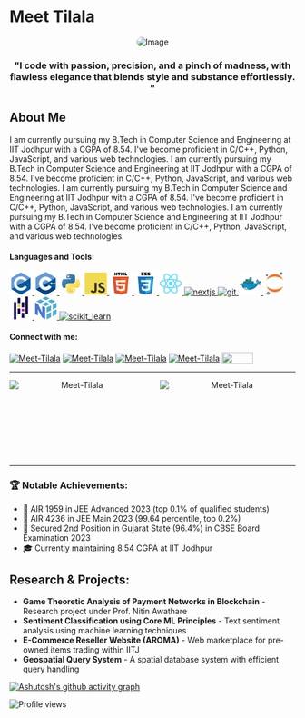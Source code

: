 <!-- <h1>Anish Sukhramani</h1>
<hr>
<p>Hello World</p>
 -->
 
  <h1 align="left">Meet Tilala</h1>
<div align="center"  >
  <img src="" alt="Image" style="border-radius: 50px;" height="200">
</div>


<!--  <img src="https://github.com/AnishSukhramani/AnishSukhramani/assets/91376836/ff67615f-3a0a-45bd-8c92-70e38cf44ec9" alt="Image" height="200">

 ![](https://github.com/AnishSukhramani/AnishSukhramani/assets/91376836/ff67615f-3a0a-45bd-8c92-70e38cf44ec9) -->

<h3 align="center">"I code with passion, precision, and a pinch of madness, with flawless elegance that blends style and substance effortlessly.
"</h3>


<h2> About Me </h2>
I am currently pursuing my B.Tech in Computer Science and Engineering at IIT Jodhpur with a CGPA of 8.54. I've become proficient in C/C++, Python, JavaScript, and various web technologies. I am currently pursuing my B.Tech in Computer Science and Engineering at IIT Jodhpur with a CGPA of 8.54. I've become proficient in C/C++, Python, JavaScript, and various web technologies. I am currently pursuing my B.Tech in Computer Science and Engineering at IIT Jodhpur with a CGPA of 8.54. I've become proficient in C/C++, Python, JavaScript, and various web technologies. I am currently pursuing my B.Tech in Computer Science and Engineering at IIT Jodhpur with a CGPA of 8.54. I've become proficient in C/C++, Python, JavaScript, and various web technologies.





<h4 align="left">Languages and Tools:</h4>
<p align="left"> 
<a href="https://www.geeksforgeeks.org/c-programming-language/" target="_blank" rel="noreferrer"> <img src="https://raw.githubusercontent.com/devicons/devicon/master/icons/c/c-original.svg" alt="c" width="40" height="40"/> </a> 
<a href="https://www.geeksforgeeks.org/c-plus-plus/" target="_blank" rel="noreferrer"> <img src="https://raw.githubusercontent.com/devicons/devicon/master/icons/cplusplus/cplusplus-original.svg" alt="cplusplus" width="40" height="40"/> </a> 
<a href="https://www.python.org" target="_blank" rel="noreferrer"> <img src="https://raw.githubusercontent.com/devicons/devicon/master/icons/python/python-original.svg" alt="python" width="40" height="40"/> </a> 
<a href="https://www.geeksforgeeks.org/javascript/" target="_blank" rel="noreferrer"> <img src="https://raw.githubusercontent.com/devicons/devicon/master/icons/javascript/javascript-original.svg" alt="javascript" width="40" height="40"/> </a> 
<a href="https://www.w3schools.com/html/" target="_blank" rel="noreferrer"> <img src="https://raw.githubusercontent.com/devicons/devicon/master/icons/html5/html5-original-wordmark.svg" alt="html5" width="40" height="40"/> </a> 
<a href="https://www.w3schools.com/css/" target="_blank" rel="noreferrer"> <img src="https://raw.githubusercontent.com/devicons/devicon/master/icons/css3/css3-original-wordmark.svg" alt="css3" width="40" height="40"/> </a> 
<a href="https://reactjs.org/" target="_blank" rel="noreferrer"> <img src="https://raw.githubusercontent.com/devicons/devicon/master/icons/react/react-original.svg" alt="react" width="40" height="40"/> </a> 
<a href="https://nextjs.org/" target="_blank" rel="noreferrer"> <img src="https://cdn.worldvectorlogo.com/logos/nextjs-2.svg" alt="nextjs" width="40" height="40"/> </a> 
<a href="https://git-scm.com/" target="_blank" rel="noreferrer"> <img src="https://www.vectorlogo.zone/logos/git-scm/git-scm-icon.svg" alt="git" width="40" height="40"/> </a> 
<a href="https://www.docker.com/" target="_blank" rel="noreferrer"> <img src="https://raw.githubusercontent.com/devicons/devicon/master/icons/docker/docker-original.svg" alt="docker" width="40" height="40"/> </a> 
<a href="https://jupyter.org/" target="_blank" rel="noreferrer"> <img src="https://raw.githubusercontent.com/devicons/devicon/master/icons/jupyter/jupyter-original.svg" alt="jupyter" width="40" height="40"/> </a> 
<a href="https://pandas.pydata.org/" target="_blank" rel="noreferrer"> <img src="https://raw.githubusercontent.com/devicons/devicon/master/icons/pandas/pandas-original.svg" alt="pandas" width="40" height="40"/> </a> 
<a href="https://numpy.org/" target="_blank" rel="noreferrer"> <img src="https://raw.githubusercontent.com/devicons/devicon/master/icons/numpy/numpy-original.svg" alt="numpy" width="40" height="40"/> </a> 
<a href="https://scikit-learn.org/" target="_blank" rel="noreferrer"> <img src="https://upload.wikimedia.org/wikipedia/commons/0/05/Scikit_learn_logo_small.svg" alt="scikit_learn" width="40" height="40"/> </a> 
</p>

<h4 align="left">Connect with me:</h4>
<p align="left">
<a href="https://twitter.com/Meet__Tilala" target="blank"><img align="center" src="https://raw.githubusercontent.com/rahuldkjain/github-profile-readme-generator/master/src/images/icons/Social/twitter.svg" alt="Meet-Tilala" height="40" width="55" /></a>
<a href="https://linkedin.com/in/meet-tilala97" target="blank"><img align="center" src="https://raw.githubusercontent.com/rahuldkjain/github-profile-readme-generator/master/src/images/icons/Social/linked-in-alt.svg" alt="Meet-Tilala" height="40" width="55" /></a>
<a href="https://instagram.com/thatswhatmeetsaid" target="blank"><img align="center" src="https://raw.githubusercontent.com/rahuldkjain/github-profile-readme-generator/master/src/images/icons/Social/instagram.svg" alt="Meet-Tilala" height="40" width="55" /></a>
<a href="https://www.leetcode.com/MeetTilala" target="blank"><img align="center" src="https://raw.githubusercontent.com/rahuldkjain/github-profile-readme-generator/master/src/images/icons/Social/leet-code.svg" alt="Meet-Tilala" height="40" width="55" /></a>
<a href="mailto:meettilala2005@gmail.com"><img align="center" src="https://upload.wikimedia.org/wikipedia/commons/7/7e/Gmail_icon_%282020%29.svg" height="20" width="55" /></a>
</p>


<!-- <hr> -->
<hr>
<p align="center"><img width="47.5%" align="left" src="https://github-readme-streak-stats.herokuapp.com/?user=Meet-Tilala&theme=tokyonight&hide_border=true" alt="Meet-Tilala" /><img width="47.5%" align="right" src="https://github-readme-stats.vercel.app/api?username=Meet-Tilala&show_icons=true&theme=tokyonight&hide_border=true&cache_seconds=1800&locale=en" alt="Meet-Tilala" /></p>
<br>
<br>
<br>
<br>
<br>
<br>
<br>
<br>

<hr>



### 🏆 Notable Achievements:
- 🥇 AIR 1959 in JEE Advanced 2023 (top 0.1% of qualified students)
- 🥈 AIR 4236 in JEE Main 2023 (99.64 percentile, top 0.2%)
- 🏅 Secured 2nd Position in Gujarat State (96.4%) in CBSE Board Examination 2023
- 🎓 Currently maintaining 8.54 CGPA at IIT Jodhpur

## Research & Projects:
- **Game Theoretic Analysis of Payment Networks in Blockchain** - Research project under Prof. Nitin Awathare
- **Sentiment Classification using Core ML Principles** - Text sentiment analysis using machine learning techniques
- **E-Commerce Reseller Website (AROMA)** - Web marketplace for pre-owned items trading within IITJ
- **Geospatial Query System** - A spatial database system with efficient query handling

[![Ashutosh's github activity graph](https://github-readme-activity-graph.vercel.app/graph?username=Meet-Tilala&bg_color=1a1b27&color=c194f5&line=75aaff&point=3bc4b4&area=true&hide_border=true)](https://github.com/ashutosh00710/github-readme-activity-graph)



<!-- Profile views counter -->
![Profile views](https://komarev.com/ghpvc/?username=Meet-Tilala&color=blue)
